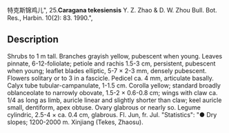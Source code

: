 特克斯锦鸡儿",
25.**Caragana tekesiensis** Y. Z. Zhao & D. W. Zhou Bull. Bot. Res., Harbin. 10(2): 83. 1990.",

## Description
Shrubs to 1 m tall. Branches grayish yellow, pubescent when young. Leaves pinnate, 6-12-foliolate; petiole and rachis 1.5-3 cm, persistent, pubescent when young; leaflet blades elliptic, 5-7 × 2-3 mm, densely pubescent. Flowers solitary or to 3 in a fascicle. Pedicel ca. 4 mm, articulate basally. Calyx tube tubular-campanulate, 1-1.5 cm. Corolla yellow; standard broadly oblanceolate to narrowly obovate, 1.5-2 × 0.6-0.8 cm; wings with claw ca. 1/4 as long as limb, auricle linear and slightly shorter than claw; keel auricle small, dentiform, apex obtuse. Ovary glabrous or nearly so. Legume cylindric, 2.5-4 × ca. 0.4 cm, glabrous. Fl. Jun, fr. Jul.
  "Statistics": "● Dry slopes; 1200-2000 m. Xinjiang (Tekes, Zhaosu).
